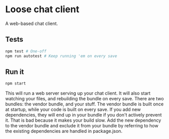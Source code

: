 # Loose chat client

A web-based chat client.

## Tests

```sh
npm test # One-off
npm run autotest # Keep running 'em on every save
```

## Run it

```sh
npm start
```

This will run a web server serving up your chat client. It will also start
watching your files, and rebuilding the bundle on every save. There are two
bundles: the vendor bundle, and your stuff. The vendor bundle is built once at
startup, while your code is built on every save. If you add new dependencies,
they will end up in your bundle if you don't actively prevent it. That is bad
because it makes your build slow. Add the new dependency to the vendor bundle
and exclude it from your bundle by referring to how the existing dependencies
are handled in package.json.
